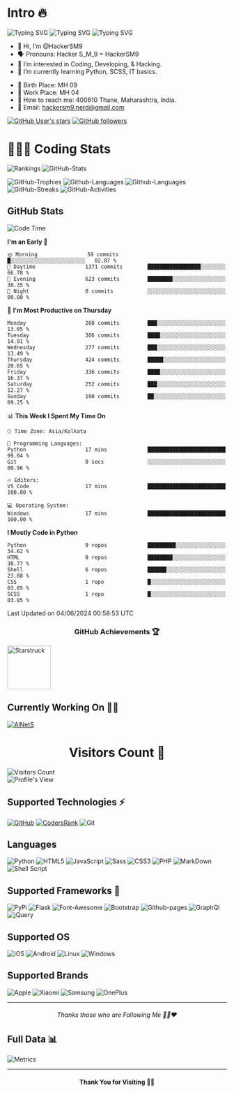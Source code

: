 # Intro 🔥
![Typing SVG](https://readme-typing-svg.herokuapp.com?font=Splash&pause=600&color=72DDF7&width=305&lines=Hi+HackerSM9+Here+%F0%9F%91%8B%F0%9F%8F%BB+..!!)
![Typing SVG](https://readme-typing-svg.herokuapp.com?font=Roman&size=19&pause=500&color=46F749&background=C7FFA500&width=235&height=30&lines=Security+Engineer+%F0%9F%91%A8%F0%9F%8F%BB%E2%80%8D%F0%9F%92%BB+)
![Typing SVG](https://readme-typing-svg.herokuapp.com?font=Rye&pause=500&color=4BF7C5FF&width=255&height=30&lines=Security+Architect+%F0%9F%91%A8%F0%9F%8F%BB%E2%80%8D%F0%9F%92%BB)

- 👋 Hi, I’m @HackerSM9
- 🗣️ Pronouns: Hacker S_M_9 = HackerSM9
- 👀 I’m interested in Coding, Developing, & Hacking.
- 🌱 I’m currently learning Python, SCSS, IT basics.
* 🎂 Birth Place: MH 09
* 💼 Work Place: MH 04
* 🛫 How to reach me: 400610 Thane, Maharashtra, India.
* 📧 Email: hackersm9.nerd@gmail.com

<a href="https://GitHub.com/hackersM9/"><img alt="GitHub User's stars" src="https://img.shields.io/github/stars/HackerSM9?style=social"></a> <a href="https://github.com/HackerSM9?tab=followers"><img alt="GitHub followers" src="https://img.shields.io/github/followers/HackerSM9?style=social"></a></a>

<h1> 👨🏻‍💻 Coding Stats </h1>

![Rankings](https://cr-ss-service.azurewebsites.net/api/ScreenShot?widget=summary&username=hacKersm9&badges=3&show-avatar=true&style=--header-bg-color:%2339068c;)
![GitHub-Stats](https://github-stats-alpha.vercel.app/api/?username=HackerSM9&cc=000&ic=7402ed&tc=7a7adb&bc=fff)
<!-- ![GitHub-Stats](https://github-readme-stats.vercel.app/api?username=HackerSM9&include_all_commits=true&count_private=true&hide_border=false&show_icons=true&title_color=7A7ADB&icon_color=7A7ADB&text_color=D3D3D3&bg_color=0,000000,130F40) -->
![GitHub-Trophies](https://github-profile-trophy.vercel.app/?username=HackerSM9&row=2&column=3&theme=darkhub&no-frame=true)
![Github-Languages](https://github-readme-stats.vercel.app/api/top-langs/?username=hackersm9&layout=compact&langs_count=21&theme=react&hide_border=true)
![Github-Languages](https://cr-skills-chart-widget.azurewebsites.net/api/api?username=HackerSM9&skills=&show-other-skills=true)
![GitHub-Streaks](https://github-readme-streak-stats.herokuapp.com?user=HackerSM9&theme=violet-punch)
![GitHub-Activities](https://github-readme-activity-graph.cyclic.app/graph/?username=HackerSM9&bg_color=1F222E&color=21e60b&line=5008bd&point=FFFFFF&hide_border=true)

## GitHub Stats  
<!--START_SECTION:waka-->
![Code Time](http://img.shields.io/badge/Code%20Time-31%20hrs%2013%20mins-blue)

**I'm an Early 🐤** 

```text
🌞 Morning                59 commits          █░░░░░░░░░░░░░░░░░░░░░░░░   02.87 % 
🌆 Daytime                1371 commits        █████████████████░░░░░░░░   66.78 % 
🌃 Evening                623 commits         ████████░░░░░░░░░░░░░░░░░   30.35 % 
🌙 Night                  0 commits           ░░░░░░░░░░░░░░░░░░░░░░░░░   00.00 % 
```
📅 **I'm Most Productive on Thursday** 

```text
Monday                   268 commits         ███░░░░░░░░░░░░░░░░░░░░░░   13.05 % 
Tuesday                  306 commits         ████░░░░░░░░░░░░░░░░░░░░░   14.91 % 
Wednesday                277 commits         ███░░░░░░░░░░░░░░░░░░░░░░   13.49 % 
Thursday                 424 commits         █████░░░░░░░░░░░░░░░░░░░░   20.65 % 
Friday                   336 commits         ████░░░░░░░░░░░░░░░░░░░░░   16.37 % 
Saturday                 252 commits         ███░░░░░░░░░░░░░░░░░░░░░░   12.27 % 
Sunday                   190 commits         ██░░░░░░░░░░░░░░░░░░░░░░░   09.25 % 
```


📊 **This Week I Spent My Time On** 

```text
🕑︎ Time Zone: Asia/Kolkata

💬 Programming Languages: 
Python                   17 mins             █████████████████████████   99.04 % 
Git                      0 secs              ░░░░░░░░░░░░░░░░░░░░░░░░░   00.96 % 

🔥 Editors: 
VS Code                  17 mins             █████████████████████████   100.00 % 

💻 Operating System: 
Windows                  17 mins             █████████████████████████   100.00 % 
```

**I Mostly Code in Python** 

```text
Python                   9 repos             █████████░░░░░░░░░░░░░░░░   34.62 % 
HTML                     8 repos             ████████░░░░░░░░░░░░░░░░░   30.77 % 
Shell                    6 repos             ██████░░░░░░░░░░░░░░░░░░░   23.08 % 
CSS                      1 repo              █░░░░░░░░░░░░░░░░░░░░░░░░   03.85 % 
SCSS                     1 repo              █░░░░░░░░░░░░░░░░░░░░░░░░   03.85 % 
```




 Last Updated on 04/06/2024 00:58:53 UTC
<!--END_SECTION:waka-->

<!-- ![](https://github-readme-stackoverflow.vercel.app/?userID=18754125&theme=dark) -->

<h3 align="center">GitHub Achievements 🏆</h3>
<img alt="Starstruck" style="height:100px" src="https://HackerSM9.github.io/SVG/achievements/starstruck.svg">

## Currently Working On 👨‍🔧
[![AlNetS](https://svg.bookmark.style/api?url=https://github.com/HackerSM9/AlNetS&mode=dark&style=horizontal)](https://github.com/HackerSM9/AlNetS)

<h1 align="center">Visitors Count 👀</h1>

![Visitors Count](https://profile-counter.glitch.me/HackerSM9/count.svg)
<br>
![Profile's View](https://komarev.com/ghpvc/?username=HackerSM9&color=blueviolet)

## Supported Technologies ⚡

[![GitHub](https://img.shields.io/badge/GitHub-000000?style=for-the-badge&logo=GitHub&logoColor=white)](https://github.com/HackerSM9)
[![CodersRank](https://img.shields.io/badge/CodersRank-67A4AC?style=for-the-badge&logo=CodersRank&logoColor=white)](https://profile.codersrank.io/user/hackersm9)
![Git](https://img.shields.io/badge/GIT-E44C30?style=for-the-badge&logo=git&logoColor=white)

## Languages
![Python](https://img.shields.io/badge/python-3670A0?style=for-the-badge&logo=python&logoColor=ffdd54)
![HTML5](https://img.shields.io/badge/html5-%23E34F26.svg?style=for-the-badge&logo=html5&logoColor=white)
![JavaScript](https://img.shields.io/badge/javascript-%23323330.svg?style=for-the-badge&logo=javascript&logoColor=%23F7DF1E)
![Sass](https://img.shields.io/badge/Sass-CC6699?style=for-the-badge&logo=sass&logoColor=white)
![CSS3](https://img.shields.io/badge/css3-%231572B6.svg?style=for-the-badge&logo=css3&logoColor=white)
![PHP](https://img.shields.io/badge/php-%23777BB4.svg?style=for-the-badge&logo=php&logoColor=white)
![MarkDown](https://img.shields.io/badge/Markdown-000000?style=for-the-badge&logo=markdown&logoColor=white)
![Shell Script](https://img.shields.io/badge/shell_script-%23121011.svg?style=for-the-badge&logo=gnu-bash&logoColor=white)

## Supported Frameworks 🚀
![PyPi](https://img.shields.io/badge/pypi-3775A9?style=for-the-badge&logo=pypi&logoColor=white)
![Flask](https://img.shields.io/badge/Flask-000000?style=for-the-badge&logo=flask&logoColor=white)
![Font-Awesome](https://img.shields.io/badge/Font_Awesome-339AF0?style=for-the-badge&logo=fontawesome&logoColor=white)
![Bootstrap](https://img.shields.io/badge/Bootstrap-563D7C?style=for-the-badge&logo=bootstrap&logoColor=white)
![Github-pages](https://img.shields.io/badge/GitHub%20Pages-222222?style=for-the-badge&logo=GitHub%20Pages&logoColor=white)
![GraphQl](https://img.shields.io/badge/GraphQl-E10098?style=for-the-badge&logo=graphql&logoColor=white)
![jQuery](https://img.shields.io/badge/jQuery-0769AD?style=for-the-badge&logo=jquery&logoColor=white)

## Supported OS 
![iOS](https://img.shields.io/badge/IOS-000000?style=for-the-badge&logo=apple&logoColor=white)
![Android](https://img.shields.io/badge/Android-3DDC84?style=for-the-badge&logo=android&logoColor=white)
![Linux](https://img.shields.io/badge/Linux-FCC624?style=for-the-badge&logo=linux&logoColor=black)
![Windows](https://img.shields.io/badge/Windows-0078D6?style=for-the-badge&logo=windows&logoColor=white)

## Supported Brands
![Apple](https://img.shields.io/badge/Apple-%23000000.svg?style=for-the-badge&logo=apple&logoColor=white)
![Xiaomi](https://img.shields.io/badge/Xiaomi-%23FF6900.svg?style=for-the-badge&logo=xiaomi&logoColor=white)
![Samsung](https://img.shields.io/badge/Samsung-%231428A0.svg?style=for-the-badge&logo=samsung&logoColor=white)
![OnePlus](https://img.shields.io/badge/OnePlus-%23F5010C.svg?style=for-the-badge&logo=oneplus&logoColor=white)

---
<h6 align="center">Thanks those who are Following Me 🙏🏻❤️</h6>

## Full Data 📊
![Metrics](https://metrics.lecoq.io/hackersm9?template=classic&isocalendar=1&languages=1&repositories=1&achievements=1&introduction=1&base=header%2C%20activity%2C%20community%2C%20repositories%2C%20metadata&base.indepth=false&base.hireable=false&base.skip=false&repositories.batch=100&repositories.forks=false&repositories.affiliations=owner&isocalendar=false&isocalendar.duration=full-year&languages=false&languages.ignored=dart%2Cbatchfile%2Cc%2B%2B%2Cpowershell%2Cswift&languages.limit=8&languages.threshold=0%25&languages.other=false&languages.colors=github&languages.sections=most-used&languages.indepth=false&languages.analysis.timeout=15&languages.analysis.timeout.repositories=7.5&languages.categories=markup%2C%20programming&languages.recent.categories=markup%2C%20programming&languages.recent.load=300&languages.recent.days=14&repositories=false&repositories.pinned=3&repositories.starred=1&repositories.random=0&repositories.order=featured%2C%20pinned%2C%20starred%2C%20random&achievements=false&achievements.threshold=C&achievements.secrets=true&achievements.display=detailed&achievements.limit=13&introduction=false&introduction.title=true&config.timezone=Asia%2FCalcutta)

<hr>
<h4 align="center"> Thank You for Visiting 💫💜 </h4>
